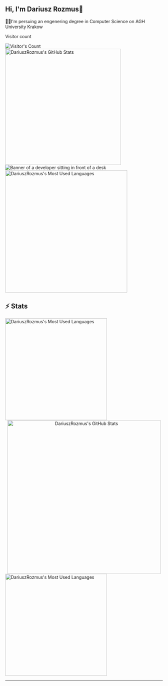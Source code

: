 ## Hi, I'm Dariusz Rozmus👋
👨‍💻I'm persuing an engenering degree in Computer Science on AGH University Krakow

<div align="left"> 
  <p>Visitor count</p>
  <img src="https://profile-counter.glitch.me/{DariuszRozmus}/count.svg" alt="Visitor's Count" />
</div>

<img width="370" src="https://github-readme-stats.vercel.app/api?username=DariuszRozmus&theme=calm&count_private=true&show_icons=true&rank_icon=github&locale=en" alt="DariuszRozmus's GitHub Stats" />


<img src="https://github.com/{DariuszRozmus}/{DariuszRozmus}/blob/main/software-developer.png" alt="Banner of a developer sitting in front of a desk">
<img width="390" src="https://github-readme-stats.vercel.app/api/top-langs?username=DariuszRozmus&theme=calm&layout=compact&hide=css&langs_count=8&locale=en" alt="DariuszRozmus's Most Used Languages" />

## ⚡️ Stats

<img width=325 src="https://github-readme-stats.vercel.app/api/top-langs?username=DariuszRozmus&theme=transparent&layout=donut&hide=css&langs_count=8&border_radius=10&show_icons=true&locale=en" alt="DariuszRozmus's Most Used Languages" />


<br>

<div align=center>
  <img width=490 src="https://github-readme-stats.vercel.app/api?username=DariuszRozmus&theme=transparent&count_private=true&show_icons=true&rank_icon=github&locale=en" alt="DariuszRozmus's GitHub Stats" />
  </div>
  <img width=325 src="https://github-readme-stats.vercel.app/api/top-langs?username=DariuszRozmus&theme=transparent&layout=donut&hide=css&langs_count=8&border_radius=10&show_icons=true&locale=en" alt="DariuszRozmus's Most Used Languages" />


<hr>
